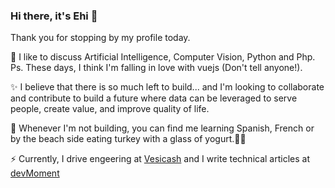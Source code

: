 ### Hi there, it's Ehi 👋
Thank you for stopping by my profile today.

💬 I like to discuss Artificial Intelligence, Computer Vision, Python and Php.
Ps. These days, I think I'm falling in love with vuejs (Don't tell anyone!).  

✨ I believe that there is so much left to build... and I'm looking to collaborate and contribute to build a future where data can be leveraged to serve people, create value, and improve quality of life.

🔭 Whenever I'm not building, you can find me learning Spanish, French or by the beach side eating turkey with a glass of yogurt.🌱😋

⚡ Currently, I drive engeering at [Vesicash](https://vesicash.com) and I write technical articles at [devMoment](https://devmoment.com)
<!--
**ehiaig/ehiaig** is a ✨ _special_ ✨ repository because its `README.md` (this file) appears on your GitHub profile.

Here are some ideas to get you started:

- 🔭 I’m currently working on ...
- 🌱 I’m currently learning ...
- 👯 I’m looking to collaborate on ...
- 🤔 I’m looking for help with ...
- 💬 Ask me about ...
- 📫 How to reach me: ...
- 😄 Pronouns: ...
- ⚡ Fun fact: ...
-->
